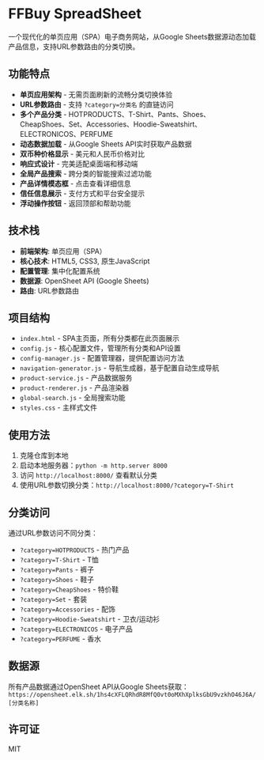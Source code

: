 # FFBuy SpreadSheet

一个现代化的单页应用（SPA）电子商务网站，从Google Sheets数据源动态加载产品信息，支持URL参数路由的分类切换。

## 功能特点

- **单页应用架构** - 无需页面刷新的流畅分类切换体验
- **URL参数路由** - 支持 `?category=分类名` 的直链访问
- **多个产品分类** - HOTPRODUCTS、T-Shirt、Pants、Shoes、CheapShoes、Set、Accessories、Hoodie-Sweatshirt、ELECTRONICOS、PERFUME
- **动态数据加载** - 从Google Sheets API实时获取产品数据
- **双币种价格显示** - 美元和人民币价格对比
- **响应式设计** - 完美适配桌面端和移动端
- **全局产品搜索** - 跨分类的智能搜索过滤功能
- **产品详情模态框** - 点击查看详细信息
- **信任信息展示** - 支付方式和平台安全提示
- **浮动操作按钮** - 返回顶部和帮助功能

## 技术栈

- **前端架构**: 单页应用（SPA）
- **核心技术**: HTML5, CSS3, 原生JavaScript
- **配置管理**: 集中化配置系统
- **数据源**: OpenSheet API (Google Sheets)
- **路由**: URL参数路由

## 项目结构

- `index.html` - SPA主页面，所有分类都在此页面展示
- `config.js` - 核心配置文件，管理所有分类和API设置
- `config-manager.js` - 配置管理器，提供配置访问方法
- `navigation-generator.js` - 导航生成器，基于配置自动生成导航
- `product-service.js` - 产品数据服务
- `product-renderer.js` - 产品渲染器
- `global-search.js` - 全局搜索功能
- `styles.css` - 主样式文件

## 使用方法

1. 克隆仓库到本地
2. 启动本地服务器：`python -m http.server 8000`
3. 访问 `http://localhost:8000/` 查看默认分类
4. 使用URL参数切换分类：`http://localhost:8000/?category=T-Shirt`

## 分类访问

通过URL参数访问不同分类：
- `?category=HOTPRODUCTS` - 热门产品
- `?category=T-Shirt` - T恤
- `?category=Pants` - 裤子
- `?category=Shoes` - 鞋子
- `?category=CheapShoes` - 特价鞋
- `?category=Set` - 套装
- `?category=Accessories` - 配饰
- `?category=Hoodie-Sweatshirt` - 卫衣/运动衫
- `?category=ELECTRONICOS` - 电子产品
- `?category=PERFUME` - 香水

## 数据源

所有产品数据通过OpenSheet API从Google Sheets获取：
`https://opensheet.elk.sh/1hs4cXFLQRhdR8MfQ0vt0oMXhXplksGbU9vzkhO46J6A/[分类名称]`

## 许可证

MIT
